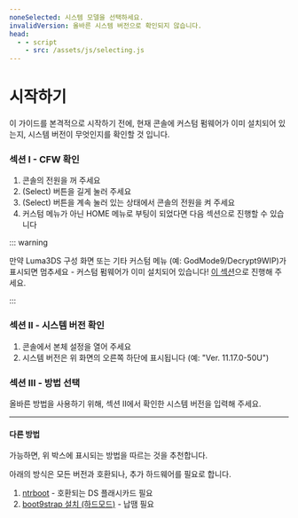 ```yaml
---
noneSelected: 시스템 모델을 선택하세요.
invalidVersion: 올바른 시스템 버전으로 확인되지 않습니다.
head:
  - - script
    - src: /assets/js/selecting.js
---
```


# 시작하기

이 가이드를 본격적으로 시작하기 전에, 현재 콘솔에 커스텀 펌웨어가 이미 설치되어 있는지, 시스템 버전이 무엇인지를 확인할 것 입니다.

### 섹션 I - CFW 확인

1. 콘솔의 전원을 꺼 주세요
2. (Select) 버튼을 길게 눌러 주세요
3. (Select) 버튼을 계속 눌러 있는 상태에서 콘솔의 전원을 켜 주세요
4. 커스텀 메뉴가 아닌 HOME 메뉴로 부팅이 되었다면 다음 섹션으로 진행할 수 있습니다

::: warning

만약 Luma3DS 구성 화면 또는 기타 커스텀 메뉴 (예: GodMode9/Decrypt9WIP)가 표시되면 멈추세요 - 커스텀 펌웨어가 이미 설치되어 있습니다! [이 섹션](checking-for-cfw#what-to-do-next)으로 진행해 주세요.

:::

### 섹션 II - 시스템 버전 확인

1. 콘솔에서 본체 설정을 열어 주세요
2. 시스템 버전은 위 화면의 오른쪽 하단에 표시됩니다 (예: "Ver. 11.17.0-50U")

### 섹션 III - 방법 선택

올바른 방법을 사용하기 위해, 섹션 II에서 확인한 시스템 버전을 입력해 주세요.

<!--@include: @/_internal/consoleVersionSelect.html -->

---

#### 다른 방법

가능하면, 위 박스에 표시되는 방법을 따르는 것을 추천합니다.

아래의 방식은 모든 버전과 호환되나, 추가 하드웨어를 필요로 합니다.

1. [ntrboot](ntrboot) - 호환되는 DS 플래시카드 필요
2. [boot9strap 설치 (하드모드)](installing-boot9strap-\(hardmod\)) - 납땜 필요
